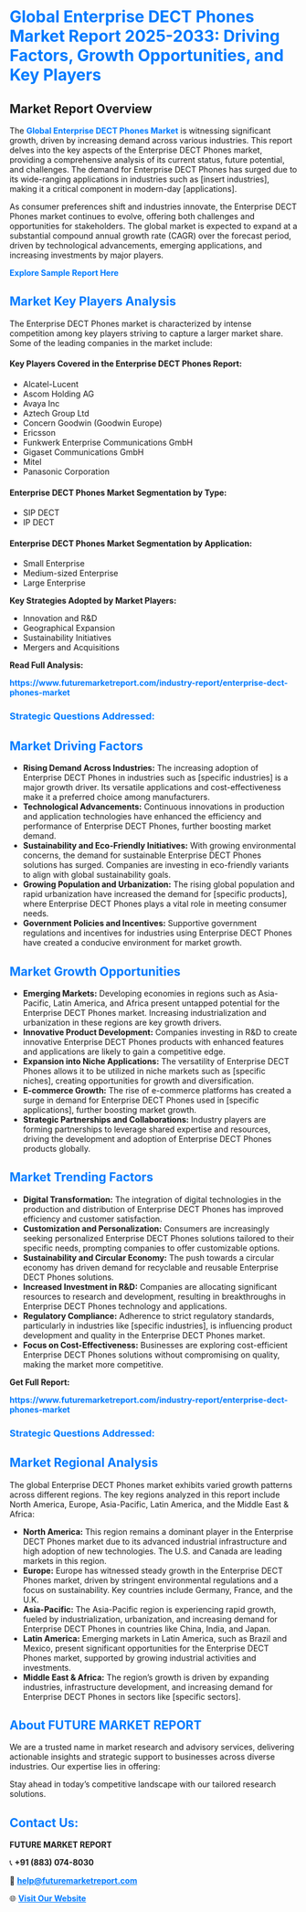 <h1 style="color: #007BFF;">Global Enterprise DECT Phones Market Report 2025-2033: Driving Factors, Growth Opportunities, and Key Players</h1>

<section id="overview">
<h2>Market Report Overview</h2>
<p>The <a href="https://www.futuremarketreport.com/industry-report/enterprise-dect-phones-market" style="color: #007BFF; text-decoration: none;"><strong>Global Enterprise DECT Phones Market</strong></a> is witnessing significant growth, driven by increasing demand across various industries. This report delves into the key aspects of the Enterprise DECT Phones market, providing a comprehensive analysis of its current status, future potential, and challenges. The demand for Enterprise DECT Phones has surged due to its wide-ranging applications in industries such as [insert industries], making it a critical component in modern-day [applications].</p>
<p>As consumer preferences shift and industries innovate, the Enterprise DECT Phones market continues to evolve, offering both challenges and opportunities for stakeholders. The global market is expected to expand at a substantial compound annual growth rate (CAGR) over the forecast period, driven by technological advancements, emerging applications, and increasing investments by major players.</p>
</section>

<section id="overview">
<p><a href="https://www.futuremarketreport.com/request-sample/reportId=62903" style="color: #007BFF; text-decoration: none;"><strong>Explore Sample Report Here</strong></a></p>
</section>

<section id="key-players">
<h2 style="color: #007BFF;">Market Key Players Analysis</h2>
<p>The Enterprise DECT Phones market is characterized by intense competition among key players striving to capture a larger market share. Some of the leading companies in the market include:</p>
<h4>Key Players Covered in the Enterprise DECT Phones Report:</h4>
<ul><li>Alcatel-Lucent</li><li>Ascom Holding AG</li><li>Avaya Inc</li><li>Aztech Group Ltd</li><li>Concern Goodwin (Goodwin Europe)</li><li>Ericsson</li><li>Funkwerk Enterprise Communications GmbH</li><li>Gigaset Communications GmbH</li><li>Mitel</li><li>Panasonic Corporation</li></ul>
<h4>Enterprise DECT Phones Market Segmentation by Type:</h4>
<ul><li>SIP DECT</li><li>IP DECT</li></ul>

<h4>Enterprise DECT Phones Market Segmentation by Application:</h4>
<ul><li>Small Enterprise</li><li>Medium-sized Enterprise</li><li>Large Enterprise</li></ul>
<p><strong>Key Strategies Adopted by Market Players:</strong></p>
<ul>
<li>Innovation and R&D</li>
<li>Geographical Expansion</li>
<li>Sustainability Initiatives</li>
<li>Mergers and Acquisitions</li>
</ul>
</section>

<section>
<p><strong>Read Full Analysis: </strong></p><a href="https://www.futuremarketreport.com/industry-report/enterprise-dect-phones-market" style="color: #007BFF; text-decoration: none;"><strong>https://www.futuremarketreport.com/industry-report/enterprise-dect-phones-market</strong></a>
<h3 style="color: #007BFF;">Strategic Questions Addressed:</h3>
</section>

<section id="driving-factors">
<h2 style="color: #007BFF;">Market Driving Factors</h2>
<ul>
<li><strong>Rising Demand Across Industries:</strong> The increasing adoption of Enterprise DECT Phones in industries such as [specific industries] is a major growth driver. Its versatile applications and cost-effectiveness make it a preferred choice among manufacturers.</li>
<li><strong>Technological Advancements:</strong> Continuous innovations in production and application technologies have enhanced the efficiency and performance of Enterprise DECT Phones, further boosting market demand.</li>
<li><strong>Sustainability and Eco-Friendly Initiatives:</strong> With growing environmental concerns, the demand for sustainable Enterprise DECT Phones solutions has surged. Companies are investing in eco-friendly variants to align with global sustainability goals.</li>
<li><strong>Growing Population and Urbanization:</strong> The rising global population and rapid urbanization have increased the demand for [specific products], where Enterprise DECT Phones plays a vital role in meeting consumer needs.</li>
<li><strong>Government Policies and Incentives:</strong> Supportive government regulations and incentives for industries using Enterprise DECT Phones have created a conducive environment for market growth.</li>
</ul>
</section>

<section id="growth-opportunities">
<h2 style="color: #007BFF;">Market Growth Opportunities</h2>
<ul>
<li><strong>Emerging Markets:</strong> Developing economies in regions such as Asia-Pacific, Latin America, and Africa present untapped potential for the Enterprise DECT Phones market. Increasing industrialization and urbanization in these regions are key growth drivers.</li>
<li><strong>Innovative Product Development:</strong> Companies investing in R&D to create innovative Enterprise DECT Phones products with enhanced features and applications are likely to gain a competitive edge.</li>
<li><strong>Expansion into Niche Applications:</strong> The versatility of Enterprise DECT Phones allows it to be utilized in niche markets such as [specific niches], creating opportunities for growth and diversification.</li>
<li><strong>E-commerce Growth:</strong> The rise of e-commerce platforms has created a surge in demand for Enterprise DECT Phones used in [specific applications], further boosting market growth.</li>
<li><strong>Strategic Partnerships and Collaborations:</strong> Industry players are forming partnerships to leverage shared expertise and resources, driving the development and adoption of Enterprise DECT Phones products globally.</li>
</ul>
</section>

<section id="trending-factors">
<h2 style="color: #007BFF;">Market Trending Factors</h2>
<ul>
<li><strong>Digital Transformation:</strong> The integration of digital technologies in the production and distribution of Enterprise DECT Phones has improved efficiency and customer satisfaction.</li>
<li><strong>Customization and Personalization:</strong> Consumers are increasingly seeking personalized Enterprise DECT Phones solutions tailored to their specific needs, prompting companies to offer customizable options.</li>
<li><strong>Sustainability and Circular Economy:</strong> The push towards a circular economy has driven demand for recyclable and reusable Enterprise DECT Phones solutions.</li>
<li><strong>Increased Investment in R&D:</strong> Companies are allocating significant resources to research and development, resulting in breakthroughs in Enterprise DECT Phones technology and applications.</li>
<li><strong>Regulatory Compliance:</strong> Adherence to strict regulatory standards, particularly in industries like [specific industries], is influencing product development and quality in the Enterprise DECT Phones market.</li>
<li><strong>Focus on Cost-Effectiveness:</strong> Businesses are exploring cost-efficient Enterprise DECT Phones solutions without compromising on quality, making the market more competitive.</li>
</ul>
</section>

<section>
<p><strong>Get Full Report: </strong></p><a href="https://www.futuremarketreport.com/industry-report/enterprise-dect-phones-market" style="color: #007BFF; text-decoration: none;"><strong>https://www.futuremarketreport.com/industry-report/enterprise-dect-phones-market</strong></a>
<h3 style="color: #007BFF;">Strategic Questions Addressed:</h3>
</section>


<section id="regional-analysis">
<h2 style="color: #007BFF;">Market Regional Analysis</h2>
<p>The global Enterprise DECT Phones market exhibits varied growth patterns across different regions. The key regions analyzed in this report include North America, Europe, Asia-Pacific, Latin America, and the Middle East & Africa:</p>
<ul>
<li><strong>North America:</strong> This region remains a dominant player in the Enterprise DECT Phones market due to its advanced industrial infrastructure and high adoption of new technologies. The U.S. and Canada are leading markets in this region.</li>
<li><strong>Europe:</strong> Europe has witnessed steady growth in the Enterprise DECT Phones market, driven by stringent environmental regulations and a focus on sustainability. Key countries include Germany, France, and the U.K.</li>
<li><strong>Asia-Pacific:</strong> The Asia-Pacific region is experiencing rapid growth, fueled by industrialization, urbanization, and increasing demand for Enterprise DECT Phones in countries like China, India, and Japan.</li>
<li><strong>Latin America:</strong> Emerging markets in Latin America, such as Brazil and Mexico, present significant opportunities for the Enterprise DECT Phones market, supported by growing industrial activities and investments.</li>
<li><strong>Middle East & Africa:</strong> The region’s growth is driven by expanding industries, infrastructure development, and increasing demand for Enterprise DECT Phones in sectors like [specific sectors].</li>
</ul>
</section>

<footer>
<h2 style="color: #007BFF;">About FUTURE MARKET REPORT</h2>
<p>We are a trusted name in market research and advisory services, delivering actionable insights and strategic support to businesses across diverse industries. Our expertise lies in offering:</p>

<p>Stay ahead in today’s competitive landscape with our tailored research solutions.</p>

<h2 style="color: #007BFF;">Contact Us:</h2>
<p><strong>FUTURE MARKET REPORT</strong></p>
<p>📞 <strong>+91 (883) 074-8030</strong></p>
<p>📧 <strong><a href="mailto:help@futuremarketreport.com" style="color: #007BFF;">help@futuremarketreport.com</a></strong></p>
<p>🌐 <strong><a href="https://www.futuremarketreport.com/" style="color: #007BFF;">Visit Our Website</a></strong></p>
</footer>